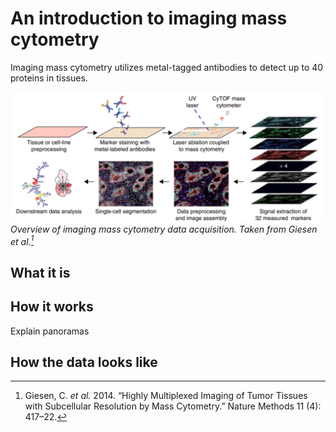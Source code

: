 # An introduction to imaging mass cytometry

Imaging mass cytometry utilizes metal-tagged antibodies to detect up to 40 proteins in tissues.

![IMC_workflow](img/IMC_workflow.png)
*Overview of imaging mass cytometry data acquisition. Taken from Giesen et al.[^fn1]*

## What it is

## How it works

Explain panoramas

## How the data looks like


[^fn1]: Giesen, C. _et al._ 2014. “Highly Multiplexed Imaging of Tumor Tissues with Subcellular Resolution by Mass Cytometry.” Nature Methods 11 (4): 417–22.